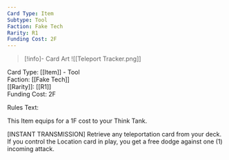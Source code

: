 ```yaml
---
Card Type: Item
Subtype: Tool
Faction: Fake Tech
Rarity: R1
Funding Cost: 2F
---
```

> [!info]- Card Art
> ![[Teleport Tracker.png]]

Card Type: [[Item]] - Tool  
Faction: [[Fake Tech]]  
[[Rarity]]: [[R1]]  
Funding Cost: 2F  

Rules Text:  

This Item equips for a 1F cost to your Think Tank.  

[INSTANT TRANSMISSION] Retrieve any teleportation card from your deck. 
If you control the Location card in play, you get a free dodge against one (1) incoming attack.  